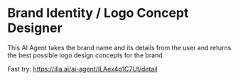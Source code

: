 # Brand Identity / Logo Concept Designer

This AI Agent takes the brand name and its details from the user and returns the best possible logo design concepts for the brand.

Fast try: https://illa.ai/ai-agent/ILAex4p1C7Ut/detail
